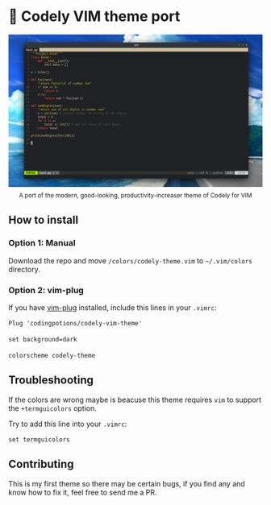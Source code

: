# 🎨 Codely VIM theme port

<p align="center">
    <img src="https://raw.githubusercontent.com/codingpotions/codely-vim-theme/master/media/example.png" alt="Codely Theme example"><br>
    <sub>A port of the modern, good-looking, productivity-increaser theme of Codely for VIM</sub>
</p>

## How to install

### Option 1: Manual

Download the repo and move `/colors/codely-theme.vim` to `~/.vim/colors` directory.

### Option 2: vim-plug

If you have [vim-plug](https://github.com/junegunn/vim-plug) installed, include this lines in your `.vimrc`:

```vim
Plug 'codingpotions/codely-vim-theme'

set background=dark

colorscheme codely-theme
```

## Troubleshooting

If the colors are wrong maybe is beacuse this theme requires `vim` to support the `+termguicolors` option.

Try to add this line into your `.vimrc`:

```vim
set termguicolors
```

## Contributing

This is my first theme so there may be certain bugs, if you find any and know how to fix it, feel free to send me a PR.


